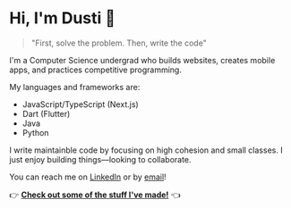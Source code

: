 # Hi, I'm Dusti 👋  

> "First, solve the problem. Then, write the code"

I'm a Computer Science undergrad who builds websites, creates mobile apps, and practices competitive programming. 

My languages and frameworks are:
- JavaScript/TypeScript (Next.js)
- Dart (Flutter)
- Java
- Python

I write maintainble code by focusing on high cohesion and small classes. I just enjoy building things—looking to collaborate.

You can reach me on [LinkedIn](https://www.linkedin.com/in/dusti-johnson/) or by [email](mailto:dustijohnson@outlook.com)!

👉 **[Check out some of the stuff I've made!](https://dustijohnson.com/projects)** 👈
